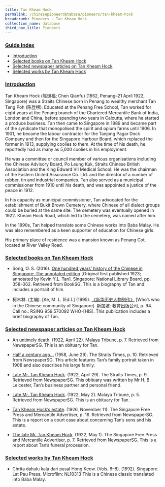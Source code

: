 ```yaml
---
title: Tan Kheam Hock
permalink: /chinesepioneerdatabase/pioneers/tan-kheam-hock
breadcrumb: Pioneers - Tan Kheam Hock
collection_name: database
third_nav_title: Pioneers
---
```


### <u>Guide Index</u>

* [Introduction](#introduction)
* [Selected books on Tan Kheam Hock](#selected-books-on-tam-kheam-hock)
* [Selected newspaper articles on Tan Kheam Hock](#selected-newspaper-articles-on-tan-kheam-hock)
* [Selected works by Tan Kheam Hock](#selected-works-by-tan-kheam-hock)

### <u>Introduction</u>

Tan Kheam Hock (陈谦福; Chen Qianfu) (1862, Penang–21 April 1922, Singapore) was a Straits Chinese born in Penang to wealthy merchant Tan Teng Poh (陈登榜). Educated at the Penang Free School, Tan worked for eight years at the Penang branch of the Chartered Mercantile Bank of India, London and China, before spending two years in Calcutta, where he started a produce business. Tan then came to Singapore in 1889 and became part of the syndicate that monopolised the spirit and opium farms until 1906. In 1901, he became the labour contractor for the Tanjong Pagar Dock Company and then for the Singapore Harbour Board, which replaced the former in 1913, supplying coolies to them. At the time of his death, he reportedly had as many as 5,000 coolies in his employment.

He was a committee or council member of various organisations including the Chinese Advisory Board, Po Leung Kuk, Straits Chinese British Association and the King Edward VII Medical School. He was the chairman of the Eastern United Assurance Co. Ltd. and the director of a number of rubber, tin and industrial companies. Tan also served as a municipal commissioner from 1910 until his death, and was appointed a justice of the peace in 1912.

In his capacity as municipal commissioner, Tan advocated for the establishment of Bukit Brown Cemetery, where Chinese of all dialect groups could be buried at the same site. The cemetery was eventually opened in 1922. Kheam Hock Road, which led to the cemetery, was named after him.

In the 1890s, Tan helped translate some Chinese works into Baba Malay. He was also remembered as a keen supporter of education for Chinese girls.

His primary place of residence was a mansion known as Penang Cot, located at River Valley Road.

 

### <u>Selected books on Tan Kheam Hock</u>

* Song, O. S. (2016). [One hundred years’ history of the Chinese in Singapore: The annotated edition](http://eresources.nlb.gov.sg/printheritage/detail/90de4577-25a7-416f-8ec6-994f1536c40b.aspx) [Original first published 1923; annotated by Kevin Y.L. Tan]. Singapore: National Library Board, pp. 358–362. Retrieved from BookSG.
This is a biography of Tan and includes a portrait of him.
 

* 柯木林. (主编). [Ke, M. L. (Ed.).] (1995). [《新华历史人物列传》](http://eservice.nlb.gov.sg/item_holding_s.aspx?bid=84500628) [Who’s who in the Chinese community of Singapore]. 新加坡: 教育出版公司, p. 94.
Call no.: RSING 959.570092 WHO-\[HIS\].
This publication includes a brief biography of Tan.

### <u>Selected newspaper articles on Tan Kheam Hock</u>

* [An untimely death](http://eresources.nlb.gov.sg/newspapers/Digitised/Article/maltribune19220422-1.2.40). (1922, April 22). Malaya Tribune, p. 7. Retrieved from NewspaperSG.
This is an obituary for Tan.
 

* [Half a century ago…](http://eresources.nlb.gov.sg/newspapers/Digitised/Article/straitstimes19580629-1.2.90) (1958, June 29). The Straits Times, p. 10. Retrieved from NewspaperSG.
This article features Tan’s family portrait taken in 1908 and also describes his large family.
 

* [Late Mr. Tan Kheam Hock](http://eresources.nlb.gov.sg/newspapers/Digitised/Article/straitstimes19220429-1.2.73). (1922, April 29). The Straits Times, p. 9. Retrieved from NewspaperSG.
This obituary was written by Mr H. B. Leicester, Tan’s business partner and personal friend.
 

* [Late Mr. Tan Kheam Hock](http://eresources.nlb.gov.sg/newspapers/Digitised/Article/maltribune19220502-1.2.15). (1922, May 2). Malaya Tribune, p. 5. Retrieved from NewspaperSG.
This is an obituary for Tan.
 

* [Tan Kheam Hock’s estate](http://eresources.nlb.gov.sg/newspapers/Digitised/Article/singfreepressb19261111-1.2.89). (1926, November 11). The Singapore Free Press and Mercantile Advertiser, p. 16. Retrieved from NewspaperSG.
This is a report on a court case about concerning Tan’s sons and his estate.
 

* [The late Mr. Tan Kheam Hock](http://eresources.nlb.gov.sg/newspapers/Digitised/Article/singfreepressb19220501-1.2.30). (1922, May 1). The Singapore Free Press and Mercantile Advertiser, p. 7. Retrieved from NewspaperSG.
This is a report about Tan’s funeral procession.

### <u>Selected works by Tan Kheam Hock</u>

* Chrita dahulu kala dari pasal Hong Keow. (Vols. 6–8). (1892). Singapore: Lat Pau Press.
Microfilm: NL10313
This is a Chinese classic translated into Baba Malay.